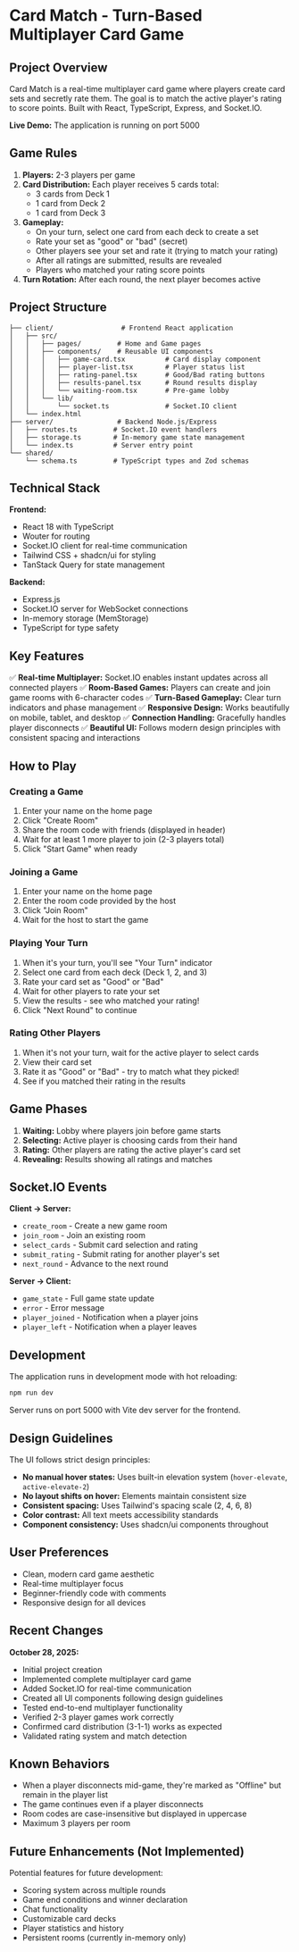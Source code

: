 # Card Match - Turn-Based Multiplayer Card Game

## Project Overview

Card Match is a real-time multiplayer card game where players create card sets and secretly rate them. The goal is to match the active player's rating to score points. Built with React, TypeScript, Express, and Socket.IO.

**Live Demo:** The application is running on port 5000

## Game Rules

1. **Players:** 2-3 players per game
2. **Card Distribution:** Each player receives 5 cards total:
   - 3 cards from Deck 1
   - 1 card from Deck 2
   - 1 card from Deck 3
3. **Gameplay:**
   - On your turn, select one card from each deck to create a set
   - Rate your set as "good" or "bad" (secret)
   - Other players see your set and rate it (trying to match your rating)
   - After all ratings are submitted, results are revealed
   - Players who matched your rating score points
4. **Turn Rotation:** After each round, the next player becomes active

## Project Structure

```
├── client/                 # Frontend React application
│   ├── src/
│   │   ├── pages/         # Home and Game pages
│   │   ├── components/    # Reusable UI components
│   │   │   ├── game-card.tsx          # Card display component
│   │   │   ├── player-list.tsx        # Player status list
│   │   │   ├── rating-panel.tsx       # Good/Bad rating buttons
│   │   │   ├── results-panel.tsx      # Round results display
│   │   │   └── waiting-room.tsx       # Pre-game lobby
│   │   └── lib/
│   │       └── socket.ts              # Socket.IO client
│   └── index.html
├── server/                # Backend Node.js/Express
│   ├── routes.ts         # Socket.IO event handlers
│   ├── storage.ts        # In-memory game state management
│   └── index.ts          # Server entry point
└── shared/
    └── schema.ts         # TypeScript types and Zod schemas
```

## Technical Stack

**Frontend:**
- React 18 with TypeScript
- Wouter for routing
- Socket.IO client for real-time communication
- Tailwind CSS + shadcn/ui for styling
- TanStack Query for state management

**Backend:**
- Express.js
- Socket.IO server for WebSocket connections
- In-memory storage (MemStorage)
- TypeScript for type safety

## Key Features

✅ **Real-time Multiplayer:** Socket.IO enables instant updates across all connected players
✅ **Room-Based Games:** Players can create and join game rooms with 6-character codes
✅ **Turn-Based Gameplay:** Clear turn indicators and phase management
✅ **Responsive Design:** Works beautifully on mobile, tablet, and desktop
✅ **Connection Handling:** Gracefully handles player disconnects
✅ **Beautiful UI:** Follows modern design principles with consistent spacing and interactions

## How to Play

### Creating a Game
1. Enter your name on the home page
2. Click "Create Room"
3. Share the room code with friends (displayed in header)
4. Wait for at least 1 more player to join (2-3 players total)
5. Click "Start Game" when ready

### Joining a Game
1. Enter your name on the home page
2. Enter the room code provided by the host
3. Click "Join Room"
4. Wait for the host to start the game

### Playing Your Turn
1. When it's your turn, you'll see "Your Turn" indicator
2. Select one card from each deck (Deck 1, 2, and 3)
3. Rate your card set as "Good" or "Bad"
4. Wait for other players to rate your set
5. View the results - see who matched your rating!
6. Click "Next Round" to continue

### Rating Other Players
1. When it's not your turn, wait for the active player to select cards
2. View their card set
3. Rate it as "Good" or "Bad" - try to match what they picked!
4. See if you matched their rating in the results

## Game Phases

1. **Waiting:** Lobby where players join before game starts
2. **Selecting:** Active player is choosing cards from their hand
3. **Rating:** Other players are rating the active player's card set
4. **Revealing:** Results showing all ratings and matches

## Socket.IO Events

**Client → Server:**
- `create_room` - Create a new game room
- `join_room` - Join an existing room
- `select_cards` - Submit card selection and rating
- `submit_rating` - Submit rating for another player's set
- `next_round` - Advance to the next round

**Server → Client:**
- `game_state` - Full game state update
- `error` - Error message
- `player_joined` - Notification when a player joins
- `player_left` - Notification when a player leaves

## Development

The application runs in development mode with hot reloading:

```bash
npm run dev
```

Server runs on port 5000 with Vite dev server for the frontend.

## Design Guidelines

The UI follows strict design principles:
- **No manual hover states:** Uses built-in elevation system (`hover-elevate`, `active-elevate-2`)
- **No layout shifts on hover:** Elements maintain consistent size
- **Consistent spacing:** Uses Tailwind's spacing scale (2, 4, 6, 8)
- **Color contrast:** All text meets accessibility standards
- **Component consistency:** Uses shadcn/ui components throughout

## User Preferences

- Clean, modern card game aesthetic
- Real-time multiplayer focus
- Beginner-friendly code with comments
- Responsive design for all devices

## Recent Changes

**October 28, 2025:**
- Initial project creation
- Implemented complete multiplayer card game
- Added Socket.IO for real-time communication
- Created all UI components following design guidelines
- Tested end-to-end multiplayer functionality
- Verified 2-3 player games work correctly
- Confirmed card distribution (3-1-1) works as expected
- Validated rating system and match detection

## Known Behaviors

- When a player disconnects mid-game, they're marked as "Offline" but remain in the player list
- The game continues even if a player disconnects
- Room codes are case-insensitive but displayed in uppercase
- Maximum 3 players per room

## Future Enhancements (Not Implemented)

Potential features for future development:
- Scoring system across multiple rounds
- Game end conditions and winner declaration
- Chat functionality
- Customizable card decks
- Player statistics and history
- Persistent rooms (currently in-memory only)
